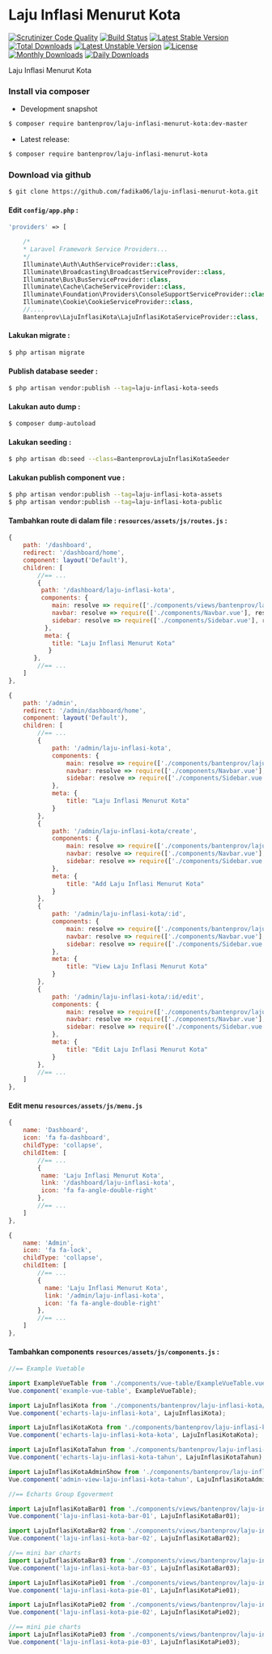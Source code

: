 # Laju Inflasi Menurut Kota

[![Scrutinizer Code Quality](https://scrutinizer-ci.com/g/bantenprov/laju-inflasi-kota/badges/quality-score.png?b=master)](https://scrutinizer-ci.com/g/bantenprov/laju-inflasi-kota/?branch=master)
[![Build Status](https://scrutinizer-ci.com/g/bantenprov/laju-inflasi-kota/badges/build.png?b=master)](https://scrutinizer-ci.com/g/bantenprov/laju-inflasi-kota/build-status/master)
[![Latest Stable Version](https://poser.pugx.org/bantenprov/laju-inflasi-kota/v/stable)](https://packagist.org/packages/bantenprov/laju-inflasi-kota)
[![Total Downloads](https://poser.pugx.org/bantenprov/laju-inflasi-kota/downloads)](https://packagist.org/packages/bantenprov/laju-inflasi-kota)
[![Latest Unstable Version](https://poser.pugx.org/bantenprov/laju-inflasi-kota/v/unstable)](https://packagist.org/packages/bantenprov/laju-inflasi-kota)
[![License](https://poser.pugx.org/bantenprov/laju-inflasi-kota/license)](https://packagist.org/packages/bantenprov/laju-inflasi-kota)
[![Monthly Downloads](https://poser.pugx.org/bantenprov/laju-inflasi-kota/d/monthly)](https://packagist.org/packages/bantenprov/laju-inflasi-kota)
[![Daily Downloads](https://poser.pugx.org/bantenprov/laju-inflasi-kota/d/daily)](https://packagist.org/packages/bantenprov/laju-inflasi-kota)

Laju Inflasi Menurut Kota

### Install via composer

- Development snapshot

```bash
$ composer require bantenprov/laju-inflasi-menurut-kota:dev-master
```

- Latest release:

```bash
$ composer require bantenprov/laju-inflasi-menurut-kota
```

### Download via github

```bash
$ git clone https://github.com/fadika06/laju-inflasi-menurut-kota.git
```

#### Edit `config/app.php` :

```php
'providers' => [

    /*
    * Laravel Framework Service Providers...
    */
    Illuminate\Auth\AuthServiceProvider::class,
    Illuminate\Broadcasting\BroadcastServiceProvider::class,
    Illuminate\Bus\BusServiceProvider::class,
    Illuminate\Cache\CacheServiceProvider::class,
    Illuminate\Foundation\Providers\ConsoleSupportServiceProvider::class,
    Illuminate\Cookie\CookieServiceProvider::class,
    //....
    Bantenprov\LajuInflasiKota\LajuInflasiKotaServiceProvider::class,
```

#### Lakukan migrate :

```bash
$ php artisan migrate
```

#### Publish database seeder :

```bash
$ php artisan vendor:publish --tag=laju-inflasi-kota-seeds
```

#### Lakukan auto dump :

```bash
$ composer dump-autoload
```

#### Lakukan seeding :

```bash
$ php artisan db:seed --class=BantenprovLajuInflasiKotaSeeder
```

#### Lakukan publish component vue :

```bash
$ php artisan vendor:publish --tag=laju-inflasi-kota-assets
$ php artisan vendor:publish --tag=laju-inflasi-kota-public
```
#### Tambahkan route di dalam file : `resources/assets/js/routes.js` :

```javascript
{
    path: '/dashboard',
    redirect: '/dashboard/home',
    component: layout('Default'),
    children: [
        //== ...
        {
         path: '/dashboard/laju-inflasi-kota',
         components: {
            main: resolve => require(['./components/views/bantenprov/laju-inflasi-kota/DashboardLajuInflasiKota.vue'], resolve),
            navbar: resolve => require(['./components/Navbar.vue'], resolve),
            sidebar: resolve => require(['./components/Sidebar.vue'], resolve)
          },
          meta: {
            title: "Laju Inflasi Menurut Kota"
           }
       },
        //== ...
    ]
},
```

```javascript
{
    path: '/admin',
    redirect: '/admin/dashboard/home',
    component: layout('Default'),
    children: [
        //== ...
        {
            path: '/admin/laju-inflasi-kota',
            components: {
                main: resolve => require(['./components/bantenprov/laju-inflasi-kota/LajuInflasiKota.index.vue'], resolve),
                navbar: resolve => require(['./components/Navbar.vue'], resolve),
                sidebar: resolve => require(['./components/Sidebar.vue'], resolve)
            },
            meta: {
                title: "Laju Inflasi Menurut Kota"
            }
        },
        {
            path: '/admin/laju-inflasi-kota/create',
            components: {
                main: resolve => require(['./components/bantenprov/laju-inflasi-kota/LajuInflasiKota.add.vue'], resolve),
                navbar: resolve => require(['./components/Navbar.vue'], resolve),
                sidebar: resolve => require(['./components/Sidebar.vue'], resolve)
            },
            meta: {
                title: "Add Laju Inflasi Menurut Kota"
            }
        },
        {
            path: '/admin/laju-inflasi-kota/:id',
            components: {
                main: resolve => require(['./components/bantenprov/laju-inflasi-kota/LajuInflasiKota.show.vue'], resolve),
                navbar: resolve => require(['./components/Navbar.vue'], resolve),
                sidebar: resolve => require(['./components/Sidebar.vue'], resolve)
            },
            meta: {
                title: "View Laju Inflasi Menurut Kota"
            }
        },
        {
            path: '/admin/laju-inflasi-kota/:id/edit',
            components: {
                main: resolve => require(['./components/bantenprov/laju-inflasi-kota/LajuInflasiKota.edit.vue'], resolve),
                navbar: resolve => require(['./components/Navbar.vue'], resolve),
                sidebar: resolve => require(['./components/Sidebar.vue'], resolve)
            },
            meta: {
                title: "Edit Laju Inflasi Menurut Kota"
            }
        },
        //== ...
    ]
},
```
#### Edit menu `resources/assets/js/menu.js`

```javascript
{
    name: 'Dashboard',
    icon: 'fa fa-dashboard',
    childType: 'collapse',
    childItem: [
        //== ...
        {
         name: 'Laju Inflasi Menurut Kota',
         link: '/dashboard/laju-inflasi-kota',
         icon: 'fa fa-angle-double-right'
        },
        //== ...
    ]
},
```

```javascript
{
    name: 'Admin',
    icon: 'fa fa-lock',
    childType: 'collapse',
    childItem: [
        //== ...
        {
          name: 'Laju Inflasi Menurut Kota',
          link: '/admin/laju-inflasi-kota',
          icon: 'fa fa-angle-double-right'
        },
        //== ...
    ]
},
```

#### Tambahkan components `resources/assets/js/components.js` :

```javascript
//== Example Vuetable

import ExampleVueTable from './components/vue-table/ExampleVueTable.vue';
Vue.component('example-vue-table', ExampleVueTable);

import LajuInflasiKota from './components/bantenprov/laju-inflasi-kota/LajuInflasiKota.chart.vue';
Vue.component('echarts-laju-inflasi-kota', LajuInflasiKota);

import LajuInflasiKotaKota from './components/bantenprov/laju-inflasi-kota/LajuInflasiKotaKota.chart.vue';
Vue.component('echarts-laju-inflasi-kota-kota', LajuInflasiKotaKota);

import LajuInflasiKotaTahun from './components/bantenprov/laju-inflasi-kota/LajuInflasiKotaTahun.chart.vue';
Vue.component('echarts-laju-inflasi-kota-tahun', LajuInflasiKotaTahun);

import LajuInflasiKotaAdminShow from './components/bantenprov/laju-inflasi-kota/LajuInflasiKotaAdmin.show.vue';
Vue.component('admin-view-laju-inflasi-kota-tahun', LajuInflasiKotaAdminShow);

//== Echarts Group Egoverment

import LajuInflasiKotaBar01 from './components/views/bantenprov/laju-inflasi-kota/LajuInflasiKotaBar01.vue';
Vue.component('laju-inflasi-kota-bar-01', LajuInflasiKotaBar01);

import LajuInflasiKotaBar02 from './components/views/bantenprov/laju-inflasi-kota/LajuInflasiKotaBar02.vue';
Vue.component('laju-inflasi-kota-bar-02', LajuInflasiKotaBar02);

//== mini bar charts
import LajuInflasiKotaBar03 from './components/views/bantenprov/laju-inflasi-kota/LajuInflasiKotaBar03.vue';
Vue.component('laju-inflasi-kota-bar-03', LajuInflasiKotaBar03);

import LajuInflasiKotaPie01 from './components/views/bantenprov/laju-inflasi-kota/LajuInflasiKotaPie01.vue';
Vue.component('laju-inflasi-kota-pie-01', LajuInflasiKotaPie01);

import LajuInflasiKotaPie02 from './components/views/bantenprov/laju-inflasi-kota/LajuInflasiKotaPie02.vue';
Vue.component('laju-inflasi-kota-pie-02', LajuInflasiKotaPie02);

//== mini pie charts
import LajuInflasiKotaPie03 from './components/views/bantenprov/laju-inflasi-kota/LajuInflasiKotaPie03.vue';
Vue.component('laju-inflasi-kota-pie-03', LajuInflasiKotaPie03);
```
